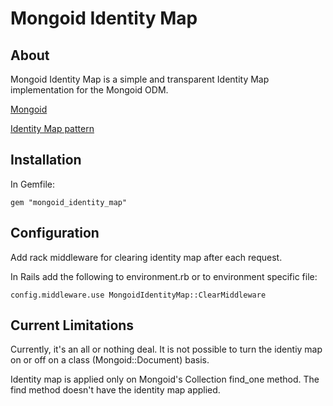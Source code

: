 Mongoid Identity Map
====================

About
-----

Mongoid Identity Map is a simple and transparent Identity Map implementation for the Mongoid ODM.

[Mongoid](http://mongoid.org)

[Identity Map pattern](http://martinfowler.com/eaaCatalog/identityMap.html)

Installation
------------

In Gemfile:

    gem "mongoid_identity_map"

Configuration
-------------

Add rack middleware for clearing identity map after each request.

In Rails add the following to environment.rb or to environment specific file:

    config.middleware.use MongoidIdentityMap::ClearMiddleware

Current Limitations
-------------------

Currently, it's an all or nothing deal. It is not possible to turn the identiy map on or off on a class (Mongoid::Document) basis.

Identity map is applied only on Mongoid's Collection find_one method. The find method doesn't have the identity map applied.
